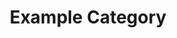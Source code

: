 ---
title: Example Category
description: A description of this category
image:

# Badge style
style:
    background: "#482ab4ff"
    color: "#fff"
---